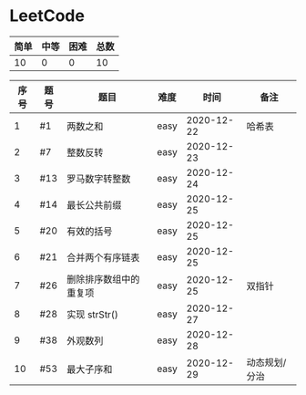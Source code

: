 # LeetCode

| 简单 | 中等 | 困难 | 总数 |
| ------ | ------ | ------ | ------ |
| 10 | 0 | 0 | 10 |

| 序号 | 题号 | 题目 | 难度 | 时间 | 备注 |
| ------ | ------ | ------ | ------ | ------ | ------ |
| 1 | #1 | 两数之和 | easy | 2020-12-22 | 哈希表 |
| 2 | #7 | 整数反转 | easy | 2020-12-23 |
| 3 | #13 | 罗马数字转整数 |easy | 2020-12-24 |
| 4 | #14 | 最长公共前缀 | easy | 2020-12-25 |
| 5 | #20 | 有效的括号 | easy | 2020-12-25 |
| 6 | #21 | 合并两个有序链表 | easy | 2020-12-25 |
| 7 | #26 | 删除排序数组中的重复项 | easy | 2020-12-25 | 双指针 |
| 8 | #28 | 实现 strStr() | easy | 2020-12-27 |
| 9 | #38 | 外观数列 | easy | 2020-12-28 |
| 10 | #53 | 最大子序和 | easy | 2020-12-29 | 动态规划/分治 |
